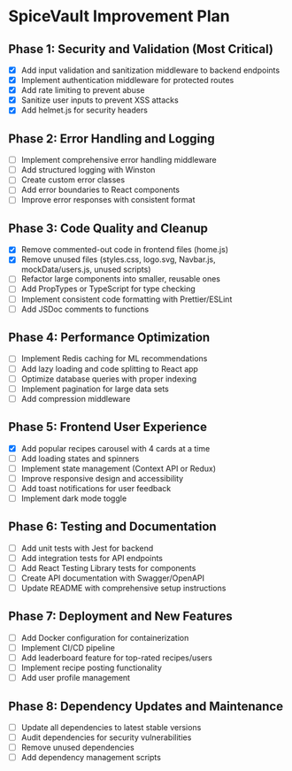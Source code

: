 # SpiceVault Improvement Plan

## Phase 1: Security and Validation (Most Critical)
- [x] Add input validation and sanitization middleware to backend endpoints
- [x] Implement authentication middleware for protected routes
- [x] Add rate limiting to prevent abuse
- [x] Sanitize user inputs to prevent XSS attacks
- [x] Add helmet.js for security headers

## Phase 2: Error Handling and Logging
- [ ] Implement comprehensive error handling middleware
- [ ] Add structured logging with Winston
- [ ] Create custom error classes
- [ ] Add error boundaries to React components
- [ ] Improve error responses with consistent format

## Phase 3: Code Quality and Cleanup
- [x] Remove commented-out code in frontend files (home.js)
- [x] Remove unused files (styles.css, logo.svg, Navbar.js, mockData/users.js, unused scripts)
- [ ] Refactor large components into smaller, reusable ones
- [ ] Add PropTypes or TypeScript for type checking
- [ ] Implement consistent code formatting with Prettier/ESLint
- [ ] Add JSDoc comments to functions

## Phase 4: Performance Optimization
- [ ] Implement Redis caching for ML recommendations
- [ ] Add lazy loading and code splitting to React app
- [ ] Optimize database queries with proper indexing
- [ ] Implement pagination for large data sets
- [ ] Add compression middleware

## Phase 5: Frontend User Experience
- [x] Add popular recipes carousel with 4 cards at a time
- [ ] Add loading states and spinners
- [ ] Implement state management (Context API or Redux)
- [ ] Improve responsive design and accessibility
- [ ] Add toast notifications for user feedback
- [ ] Implement dark mode toggle

## Phase 6: Testing and Documentation
- [ ] Add unit tests with Jest for backend
- [ ] Add integration tests for API endpoints
- [ ] Add React Testing Library tests for components
- [ ] Create API documentation with Swagger/OpenAPI
- [ ] Update README with comprehensive setup instructions

## Phase 7: Deployment and New Features
- [ ] Add Docker configuration for containerization
- [ ] Implement CI/CD pipeline
- [ ] Add leaderboard feature for top-rated recipes/users
- [ ] Implement recipe posting functionality
- [ ] Add user profile management

## Phase 8: Dependency Updates and Maintenance
- [ ] Update all dependencies to latest stable versions
- [ ] Audit dependencies for security vulnerabilities
- [ ] Remove unused dependencies
- [ ] Add dependency management scripts
